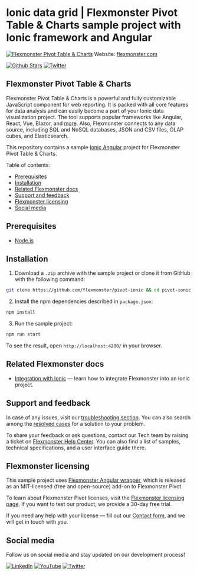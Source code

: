 # Ionic data grid | Flexmonster Pivot Table & Charts sample project with Ionic framework and Angular

[![Flexmonster Pivot Table & Charts](https://cdn.flexmonster.com/readmes/ionic_angular.webp)](https://www.flexmonster.com?r=sample_ion_ng)
Website: [flexmonster.com](https://www.flexmonster.com?r=sample_ion_ng)

[![Github Stars](https://img.shields.io/github/stars/flexmonster?style=social)](https://github.com/flexmonster) [![Twitter](https://img.shields.io/twitter/follow/Flexmonster?style=social)](https://twitter.com/Flexmonster)

## Flexmonster Pivot Table & Charts

Flexmonster Pivot Table & Charts is a powerful and fully customizable JavaScript component for web reporting. It is packed with all core features for data analysis and can easily become a part of your Ionic data visualization project. The tool supports popular frameworks like Angular, React, Vue, Blazor, and [more](https://www.flexmonster.com/doc/available-tutorials-integration?r=sample_ion_ng). Also, Flexmonster connects to any data source, including SQL and NoSQL databases, JSON and CSV files, OLAP cubes, and Elasticsearch. 

This repository contains a sample [Ionic Angular](https://ionicframework.com/docs/angular/overview) project for Flexmonster Pivot Table & Charts.

Table of contents:

* [Prerequisites](#prerequisites)
* [Installation](#installation)
* [Related Flexmonster docs](#related-flexmonster-docs)
* [Support and feedback](#support-and-feedback)
* [Flexmonster licensing](#flexmonster-licensing)
* [Social media](#social-media)

## Prerequisites

- [Node.js](https://nodejs.org/en/)

## Installation

1. Download a `.zip` archive with the sample project or clone it from GitHub with the following command:

```bash
git clone https://github.com/flexmonster/pivot-ionic && cd pivot-ionic
```

2. Install the npm dependencies described in `package.json`:
```bash
npm install
```

3. Run the sample project:
```bash
npm run start
```

To see the result, open `http://localhost:4200/` in your browser.

## Related Flexmonster docs

- [Integration with Ionic](https://www.flexmonster.com/doc/integration-with-ionic?r=sample_ion_ng) — learn how to integrate Flexmonster into an Ionic project.

## Support and feedback

In case of any issues, visit our [troubleshooting section](https://www.flexmonster.com/doc/typical-errors?r=sample_ion_ng). You can also search among the [resolved cases](https://www.flexmonster.com/technical-support?r=sample_ion_ng) for a solution to your problem.

To share your feedback or ask questions, contact our Tech team by raising a ticket on [Flexmonster Help Center](https://www.flexmonster.com/help-center?r=sample_ion_ng). You can also find a list of samples, technical specifications, and a user interface guide there.

## Flexmonster licensing

This sample project uses [Flexmonster Angular wrapper](https://github.com/flexmonster/ng-flexmonster/), which is released as an MIT-licensed (free and open-source) add-on to Flexmonster Pivot.

To learn about Flexmonster Pivot licenses, visit the [Flexmonster licensing page](https://www.flexmonster.com/pivot-table-editions-and-pricing?r=sample_ion_ng). 
If you want to test our product, we provide a 30-day free trial.

If you need any help with your license — fill out our [Contact form](https://www.flexmonster.com/contact-our-team?r=sample_ion_ng), and we will get in touch with you.

## Social media

Follow us on social media and stay updated on our development process!

[![LinkedIn](https://img.shields.io/badge/LinkedIn-blue?style=for-the-badge&logo=linkedin&logoColor=white)](https://linkedin.com/company/flexmonster) [![YouTube](https://img.shields.io/badge/YouTube-red?style=for-the-badge&logo=youtube&logoColor=white)](https://youtube.com/user/FlexMonsterPivot) [![Twitter](https://img.shields.io/badge/Twitter-blue?style=for-the-badge&logo=twitter&logoColor=white)](https://twitter.com/flexmonster)
